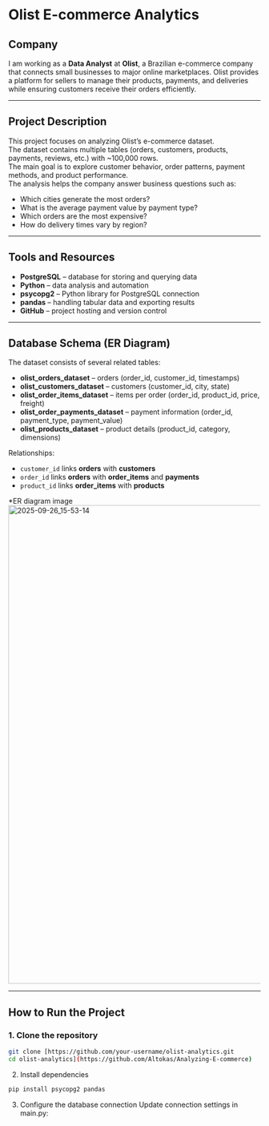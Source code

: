 # Olist E-commerce Analytics  

## Company  
I am working as a **Data Analyst** at **Olist**, a Brazilian e-commerce company that connects small businesses to major online marketplaces. Olist provides a platform for sellers to manage their products, payments, and deliveries while ensuring customers receive their orders efficiently.  

---

## Project Description  
This project focuses on analyzing Olist’s e-commerce dataset.  
The dataset contains multiple tables (orders, customers, products, payments, reviews, etc.) with ~100,000 rows.  
The main goal is to explore customer behavior, order patterns, payment methods, and product performance.  
The analysis helps the company answer business questions such as:  
- Which cities generate the most orders?  
- What is the average payment value by payment type?  
- Which orders are the most expensive?  
- How do delivery times vary by region?


---

## Tools and Resources  
- **PostgreSQL** – database for storing and querying data  
- **Python** – data analysis and automation  
- **psycopg2** – Python library for PostgreSQL connection  
- **pandas** – handling tabular data and exporting results  
- **GitHub** – project hosting and version control  

---

## Database Schema (ER Diagram)  
The dataset consists of several related tables:  
- **olist_orders_dataset** – orders (order_id, customer_id, timestamps)  
- **olist_customers_dataset** – customers (customer_id, city, state)  
- **olist_order_items_dataset** – items per order (order_id, product_id, price, freight)  
- **olist_order_payments_dataset** – payment information (order_id, payment_type, payment_value)  
- **olist_products_dataset** – product details (product_id, category, dimensions)  

Relationships:  
- `customer_id` links **orders** with **customers**  
- `order_id` links **orders** with **order_items** and **payments**  
- `product_id` links **order_items** with **products**  

*ER diagram image <img width="1920" height="956" alt="2025-09-26_15-53-14" src="https://github.com/user-attachments/assets/cb0ca8a5-ced9-4a45-9340-1d6144252fec" />
 

---

## How to Run the Project  

### 1. Clone the repository  
```bash
git clone [https://github.com/your-username/olist-analytics.git
cd olist-analytics](https://github.com/Altokas/Analyzing-E-commerce)
```
2. Install dependencies
```bash
pip install psycopg2 pandas
```
3. Configure the database connection
Update connection settings in main.py:

